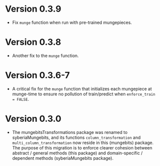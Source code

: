 # Version 0.3.9

* Fix `munge` function when run with pre-trained mungepieces.

# Version 0.3.8

* Another fix to the `munge` function.

# Version 0.3.6-7

* A critical fix for the `munge` function that initializes each mungepiece
  at munge-time to ensure no pollution of train/predict when `enforce_train = FALSE`.

# Version 0.3.0

  * The mungebitsTransformations package was renamed to syberiaMungebits,
    and its functions `column_transformation` and `multi_column_transformation`
    now reside in this (mungebits) package. The purpose of this migration is to
    enforce clearer cohesion between abstract / general methods (this package)
    and domain-specific / dependent methods (syberiaMungebits package).

